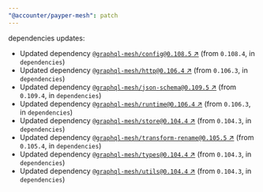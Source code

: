 ```yaml
---
"@accounter/payper-mesh": patch
---
```

dependencies updates:
  - Updated dependency [`@graphql-mesh/config@0.108.5` ↗︎](https://www.npmjs.com/package/@graphql-mesh/config/v/0.108.5) (from `0.108.4`, in `dependencies`)
  - Updated dependency [`@graphql-mesh/http@0.106.4` ↗︎](https://www.npmjs.com/package/@graphql-mesh/http/v/0.106.4) (from `0.106.3`, in `dependencies`)
  - Updated dependency [`@graphql-mesh/json-schema@0.109.5` ↗︎](https://www.npmjs.com/package/@graphql-mesh/json-schema/v/0.109.5) (from `0.109.4`, in `dependencies`)
  - Updated dependency [`@graphql-mesh/runtime@0.106.4` ↗︎](https://www.npmjs.com/package/@graphql-mesh/runtime/v/0.106.4) (from `0.106.3`, in `dependencies`)
  - Updated dependency [`@graphql-mesh/store@0.104.4` ↗︎](https://www.npmjs.com/package/@graphql-mesh/store/v/0.104.4) (from `0.104.3`, in `dependencies`)
  - Updated dependency [`@graphql-mesh/transform-rename@0.105.5` ↗︎](https://www.npmjs.com/package/@graphql-mesh/transform-rename/v/0.105.5) (from `0.105.4`, in `dependencies`)
  - Updated dependency [`@graphql-mesh/types@0.104.4` ↗︎](https://www.npmjs.com/package/@graphql-mesh/types/v/0.104.4) (from `0.104.3`, in `dependencies`)
  - Updated dependency [`@graphql-mesh/utils@0.104.4` ↗︎](https://www.npmjs.com/package/@graphql-mesh/utils/v/0.104.4) (from `0.104.3`, in `dependencies`)
